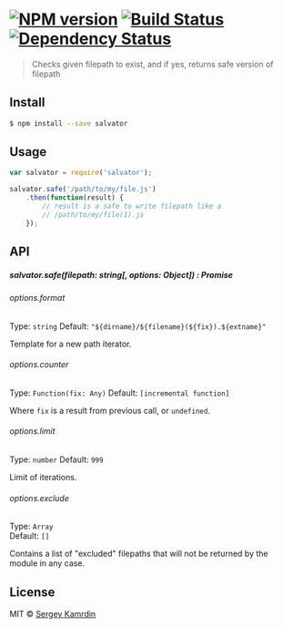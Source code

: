 #  [![NPM version][npm-image]][npm-url] [![Build Status][travis-image]][travis-url] [![Dependency Status][daviddm-image]][daviddm-url]

> Checks given filepath to exist, and if yes, returns safe version of filepath


## Install

```sh
$ npm install --save salvator
```


## Usage

```js
var salvator = require('salvator');

salvator.safe('/path/to/my/file.js')
    .then(function(result) {
        // result is a safe to write filepath like a
        // /path/to/my/file(1).js
    });
```


## API

##### salvator.safe(filepath: string[, options: Object]) : Promise

###### options.format
Type: `string`
Default: `"${dirname}/${filename}(${fix}).${extname}"`

Template for a new path iterator.

###### options.counter
Type: `Function(fix: Any)`
Default: `[incremental function]`

Where `fix` is a result from previous call, or `undefined`.

###### options.limit
Type: `number`
Default: `999`

Limit of iterations.

###### options.exclude
Type: `Array`  
Default: `[]`

Contains a list of "excluded" filepaths that will not be returned by the module in any case.

## License

MIT © [Sergey Kamrdin](https://github.com/gobwas)


[npm-image]: https://badge.fury.io/js/salvator.svg
[npm-url]: https://npmjs.org/package/salvator
[travis-image]: https://travis-ci.org/gobwas/salvator.svg?branch=master
[travis-url]: https://travis-ci.org/gobwas/salvator
[daviddm-image]: https://david-dm.org/gobwas/salvator.svg?theme=shields.io
[daviddm-url]: https://david-dm.org/gobwas/salvator
